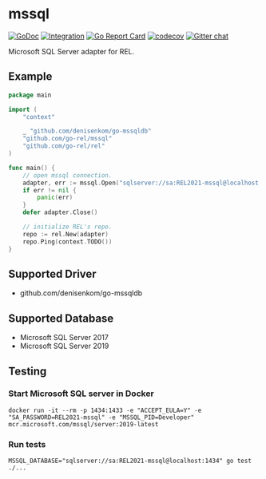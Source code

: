# mssql

[![GoDoc](https://godoc.org/github.com/go-rel/mssql?status.svg)](https://pkg.go.dev/github.com/go-rel/mssql)
[![Integration](https://github.com/go-rel/mssql/actions/workflows/integration.yml/badge.svg?branch=main)](https://github.com/go-rel/mssql/actions/workflows/integration.yml)
[![Go Report Card](https://goreportcard.com/badge/github.com/go-rel/mssql)](https://goreportcard.com/report/github.com/go-rel/mssql)
[![codecov](https://codecov.io/gh/go-rel/mssql/branch/main/graph/badge.svg?token=3VBLHCCG4N)](https://codecov.io/gh/go-rel/mssql)
[![Gitter chat](https://badges.gitter.im/go-rel/rel.png)](https://gitter.im/go-rel/rel)

Microsoft SQL Server adapter for REL.

## Example 

```go
package main

import (
	"context"

	_ "github.com/denisenkom/go-mssqldb"
	"github.com/go-rel/mssql"
	"github.com/go-rel/rel"
)

func main() {
	// open mssql connection.
	adapter, err := mssql.Open("sqlserver://sa:REL2021-mssql@localhost:1433?database=rel")
	if err != nil {
		panic(err)
	}
	defer adapter.Close()

	// initialize REL's repo.
	repo := rel.New(adapter)
	repo.Ping(context.TODO())
}

```

## Supported Driver

- github.com/denisenkom/go-mssqldb

## Supported Database

- Microsoft SQL Server 2017
- Microsoft SQL Server 2019

## Testing

### Start Microsoft SQL server in Docker

```console
docker run -it --rm -p 1434:1433 -e "ACCEPT_EULA=Y" -e "SA_PASSWORD=REL2021-mssql" -e "MSSQL_PID=Developer"  mcr.microsoft.com/mssql/server:2019-latest
```

### Run tests

```console
MSSQL_DATABASE="sqlserver://sa:REL2021-mssql@localhost:1434" go test ./...
```
